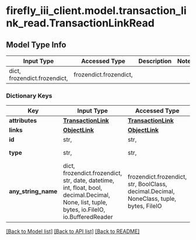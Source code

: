 # firefly_iii_client.model.transaction_link_read.TransactionLinkRead

## Model Type Info
Input Type | Accessed Type | Description | Notes
------------ | ------------- | ------------- | -------------
dict, frozendict.frozendict,  | frozendict.frozendict,  |  | 

### Dictionary Keys
Key | Input Type | Accessed Type | Description | Notes
------------ | ------------- | ------------- | ------------- | -------------
**attributes** | [**TransactionLink**](TransactionLink.md) | [**TransactionLink**](TransactionLink.md) |  | 
**links** | [**ObjectLink**](ObjectLink.md) | [**ObjectLink**](ObjectLink.md) |  | 
**id** | str,  | str,  |  | 
**type** | str,  | str,  | Immutable value | 
**any_string_name** | dict, frozendict.frozendict, str, date, datetime, int, float, bool, decimal.Decimal, None, list, tuple, bytes, io.FileIO, io.BufferedReader | frozendict.frozendict, str, BoolClass, decimal.Decimal, NoneClass, tuple, bytes, FileIO | any string name can be used but the value must be the correct type | [optional]

[[Back to Model list]](../../README.md#documentation-for-models) [[Back to API list]](../../README.md#documentation-for-api-endpoints) [[Back to README]](../../README.md)


